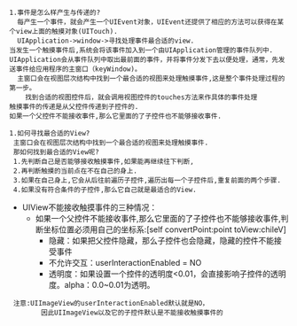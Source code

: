 ```
1.事件是怎么样产生与传递的?
  每产生一个事件，就会产生一个UIEvent对象，UIEvent还提供了相应的方法可以获得在某个view上面的触摸对象(UITouch).
  UIApplication->window->寻找处理事件最合适的view.
当发生一个触摸事件后,系统会将该事件加入到一个由UIApplication管理的事件队列中.
UIApplication会从事件队列中取出最前面的事件，并将事件分发下去以便处理，通常，先发送事件给应用程序的主窗口（keyWindow)。
  主窗口会在视图层次结构中找到一个最合适的视图来处理触摸事件,这是整个事件处理过程的第一步。
    找到合适的视图控件后，就会调用视图控件的touches方法来作具体的事件处理
触摸事件的传递是从父控件传递到子控件的.
如果一个父控件不能接收事件,那么它里面的了子控件也不能够接收事件.

1.如何寻找最合适的View?
 主窗口会在视图层次结构中找到一个最合适的视图来处理触摸事件.
 那如何找到最合适的View呢?
 1.先判断自己是否能够接收触摸事件,如果能再继续往下判断,
 2.再判断触摸的当前点在不在自己的身上.
 3.如果在自己身上,它会从后往前遍历子控件,遍历出每一个子控件后,重复前面的两个步骤.
 4.如果没有符合条件的子控件,那么它自己就是最适合的View.
```

* UIView不能接收触摸事件的三种情况：
  * 如果一个父控件不能接收事件,那么它里面的了子控件也不能够接收事件,判断坐标位置必须用自己的坐标系:[self convertPoint:point toView:chileV]
    * 隐藏：如果把父控件隐藏，那么子控件也会隐藏，隐藏的控件不能接受事件
    * 不允许交互：userInteractionEnabled = NO
    * 透明度：如果设置一个控件的透明度&lt;0.01，会直接影响子控件的透明度。alpha：0.0~0.01为透明。



```
 注意:UIImageView的userInteractionEnabled默认就是NO，
        因此UIImageView以及它的子控件默认是不能接收触摸事件的
```



